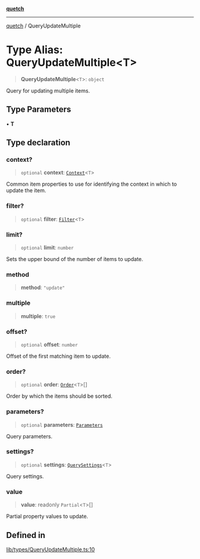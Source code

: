 [**quetch**](../README.md)

***

[quetch](../README.md) / QueryUpdateMultiple

# Type Alias: QueryUpdateMultiple\<T\>

> **QueryUpdateMultiple**\<`T`\>: `object`

Query for updating multiple items.

## Type Parameters

• **T**

## Type declaration

### context?

> `optional` **context**: [`Context`](Context.md)\<`T`\>

Common item properties to use for identifying the context in which to update the item.

### filter?

> `optional` **filter**: [`Filter`](Filter.md)\<`T`\>

### limit?

> `optional` **limit**: `number`

Sets the upper bound of the number of items to update.

### method

> **method**: `"update"`

### multiple

> **multiple**: `true`

### offset?

> `optional` **offset**: `number`

Offset of the first matching item to update.

### order?

> `optional` **order**: [`Order`](Order.md)\<`T`\>[]

Order by which the items should be sorted.

### parameters?

> `optional` **parameters**: [`Parameters`](Parameters.md)

Query parameters.

### settings?

> `optional` **settings**: [`QuerySettings`](QuerySettings.md)\<`T`\>

Query settings.

### value

> **value**: readonly `Partial`\<`T`\>[]

Partial property values to update.

## Defined in

[lib/types/QueryUpdateMultiple.ts:10](https://github.com/nevoland/quetch/blob/74684cd5cd1bd7a08980d4ce305ecc4be0c3e8b8/lib/types/QueryUpdateMultiple.ts#L10)
